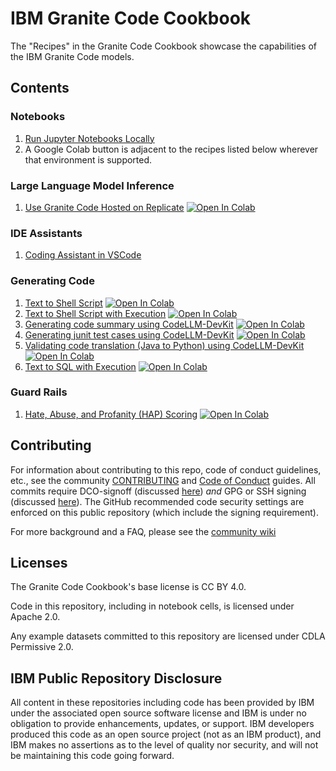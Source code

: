 # IBM Granite Code Cookbook

The "Recipes" in the Granite Code Cookbook showcase the capabilities of
the IBM Granite Code models.

## Contents

### Notebooks

1. [Run Jupyter Notebooks Locally](recipes/Getting_Started_with_Jupyter_Locally/Getting_Started_with_Jupyter_Locally.md)
2. A Google Colab button is adjacent to the recipes listed below wherever that environment is supported.

### Large Language Model Inference

1. [Use Granite Code Hosted on Replicate](recipes/Getting_Started_with_Granite_Code.ipynb)
   <a target="_blank" href="https://colab.research.google.com/github/ibm-granite-community/granite-code-cookbook/blob/main/recipes/Getting_Started_with_Granite_Code.ipynb">
   <img src="https://colab.research.google.com/assets/colab-badge.svg" alt="Open In Colab"/>
   </a>

### IDE Assistants

1. [Coding Assistant in VSCode](recipes/Coding_Assistant_in_VSCode/Coding_Assistant_in_VSCode.ipynb)

### Generating Code

1. [Text to Shell Script](recipes/Text_to_Shell/Text_to_Shell.ipynb)
   <a target="_blank" href="https://colab.research.google.com/github/ibm-granite-community/granite-code-cookbook/blob/main/recipes/Text_to_Shell/Text_to_Shell.ipynb">
   <img src="https://colab.research.google.com/assets/colab-badge.svg" alt="Open In Colab"/>
   </a>
1. [Text to Shell Script with Execution](recipes/Text_to_Shell_Exec/Text_to_Shell_Exec.ipynb)
   <a target="_blank" href="https://colab.research.google.com/github/ibm-granite-community/granite-code-cookbook/blob/main/recipes/Text_to_Shell_Exec/Text_to_Shell_Exec.ipynb">
   <img src="https://colab.research.google.com/assets/colab-badge.svg" alt="Open In Colab"/>
   </a>
1. [Generating code summary using CodeLLM-DevKit](recipes/CodeLLM_DevKit/code_summarization.ipynb)
   <a target="_blank" href="https://colab.research.google.com/github/ibm-granite-community/granite-code-cookbook/blob/main/recipes/CodeLLM_DevKit/code_summarization.ipynb">
   <img src="https://colab.research.google.com/assets/colab-badge.svg" alt="Open In Colab"/>
   </a>
1. [Generating junit test cases using CodeLLM-DevKit](recipes/CodeLLM_DevKit/generate_unit_tests.ipynb)
   <a target="_blank" href="https://colab.research.google.com/github/ibm-granite-community/granite-code-cookbook/blob/main/recipes/CodeLLM_DevKit/generate_unit_tests.ipynb">
   <img src="https://colab.research.google.com/assets/colab-badge.svg" alt="Open In Colab"/>
   </a>
1. [Validating code translation (Java to Python) using CodeLLM-DevKit](recipes/CodeLLM_DevKit/validating_code_translation.ipynb)
    <a target="_blank" href="https://colab.research.google.com/github/ibm-granite-community/granite-code-cookbook/blob/main/recipes/CodeLLM_DevKit/validating_code_translation.ipynb">
   <img src="https://colab.research.google.com/assets/colab-badge.svg" alt="Open In Colab"/>
   </a>
1. [Text to SQL with Execution](recipes/Text_to_SQL/Text_to_SQL.ipynb)
   <a target="_blank" href="https://colab.research.google.com/github/ibm-granite-community/granite-code-cookbook/blob/main/recipes/Text_to_SQL/Text_to_SQL.ipynb">
   <img src="https://colab.research.google.com/assets/colab-badge.svg" alt="Open In Colab"/>
   </a>

### Guard Rails

1. [Hate, Abuse, and Profanity (HAP) Scoring](recipes/Guard-Rails/HAP.ipynb)
   <a target="_blank" href="https://colab.research.google.com/github/ibm-granite-community/granite-code-cookbook/blob/main/recipes/Guard-Rails/HAP.ipynb">
   <img src="https://colab.research.google.com/assets/colab-badge.svg" alt="Open In Colab"/>
   </a>

## Contributing

For information about contributing to this repo, code of conduct guidelines, etc., see the community [CONTRIBUTING][CG] and [Code of Conduct][CoC] guides.  All commits require DCO-signoff (discussed [here][CG-legal]) _and_ GPG or SSH signing (discussed [here][CG-signing]).  The GitHub recommended code security settings are enforced on this public repository (which include the signing requirement).

For more background and a FAQ, please see the [community wiki](https://github.com/ibm-granite-community/community/wiki)

## Licenses

The Granite Code Cookbook's base license is CC BY 4.0.

Code in this repository, including in notebook cells, is licensed under Apache 2.0.

Any example datasets committed to this repository are licensed under CDLA Permissive 2.0.

## IBM Public Repository Disclosure

All content in these repositories including code has been provided by IBM under the associated open source software license and IBM is under no obligation to provide enhancements, updates, or support. IBM developers produced this code as an open source project (not as an IBM product), and IBM makes no assertions as to the level of quality nor security, and will not be maintaining this code going forward.

[CoC]: https://github.com/ibm-granite-community/community/blob/main/CODE_OF_CONDUCT.md
[CG]: https://github.com/ibm-granite-community/community/blob/main/CONTRIBUTING.md
[CG-legal]: https://github.com/ibm-granite-community/community/blob/main/CONTRIBUTING.md#legal
[CG-signing]: https://github.com/ibm-granite-community/community/blob/main/CONTRIBUTING.md#signing-commits

